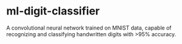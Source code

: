 # ml-digit-classifier

A convolutional neural network trained on MNIST data, capable of recognizing and classifying handwritten digits with >95% accuracy.
